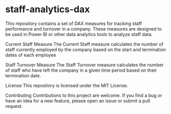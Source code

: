 # staff-analytics-dax
This repository contains a set of DAX measures for tracking staff performance and turnover in a company. These measures are designed to be used in Power BI or other data analytics tools to analyze staff data.

Current Staff Measure
The Current Staff measure calculates the number of staff currently employed by the company based on the start and termination dates of each employee

Staff Turnover Measure
The Staff Turnover measure calculates the number of staff who have left the company in a given time period based on their termination date.

License
This repository is licensed under the MIT License.

Contributing
Contributions to this project are welcome. If you find a bug or have an idea for a new feature, please open an issue or submit a pull request.